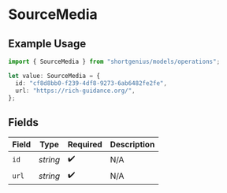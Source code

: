 # SourceMedia

## Example Usage

```typescript
import { SourceMedia } from "shortgenius/models/operations";

let value: SourceMedia = {
  id: "cf8d8bb0-f239-4df8-9273-6ab6482fe2fe",
  url: "https://rich-guidance.org/",
};
```

## Fields

| Field              | Type               | Required           | Description        |
| ------------------ | ------------------ | ------------------ | ------------------ |
| `id`               | *string*           | :heavy_check_mark: | N/A                |
| `url`              | *string*           | :heavy_check_mark: | N/A                |